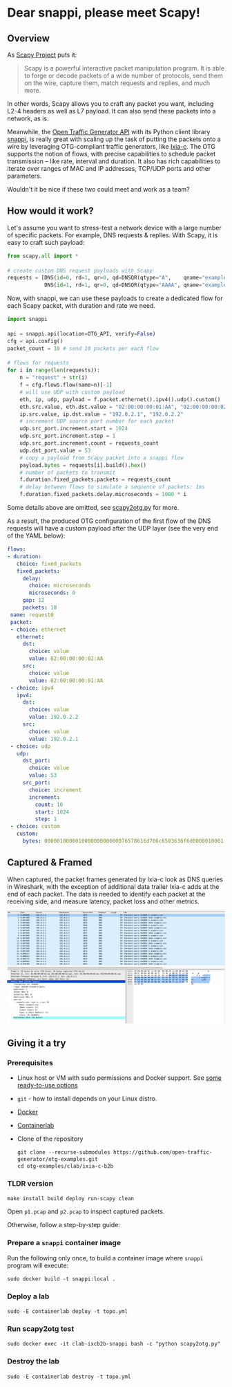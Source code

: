 # Dear snappi, please meet Scapy!

## Overview

As [Scapy Project](https://scapy.net/) puts it:

> Scapy is a powerful interactive packet manipulation program. It is able to forge or decode packets of a wide number of protocols, send them on the wire, capture them, match requests and replies, and much more.

In other words, Scapy allows you to craft any packet you want, including L2-4 headers as well as L7 payload. It can also send these packets into a network, as is.

Meanwhile, the [Open Traffic Generator API](https://otg.dev) with its Python client library [snappi](https://snappi.dev), is really great with scaling up the task of putting the packets onto a wire by leveraging OTG-compliant traffic generators, like [Ixia-c](https://ixia-c.dev). The OTG supports the notion of flows, with precise capabilities to schedule packet transmission – like rate, interval and duration. It also has rich capabilities to iterate over ranges of MAC and IP addresses, TCP/UDP ports and other parameters.

Wouldn't it be nice if these two could meet and work as a team?

## How would it work?

Let's assume you want to stress-test a network device with a large number of specific packets. For example, DNS requests & replies. With Scapy, it is easy to craft such payload:

```Python
from scapy.all import *

# create custom DNS request payloads with Scapy
requests = [DNS(id=0, rd=1, qr=0, qd=DNSQR(qtype="A",    qname="example.com")),
            DNS(id=1, rd=1, qr=0, qd=DNSQR(qtype="AAAA", qname="example.com"))]
```

Now, with snappi, we can use these payloads to create a dedicated flow for each Scapy packet, with duration and rate we need.

```Python
import snappi

api = snappi.api(location=OTG_API, verify=False)
cfg = api.config()
packet_count = 10 # send 10 packets per each flow

# flows for requests
for i in range(len(requests)): 
    n = "request" + str(i)
    f = cfg.flows.flow(name=n)[-1]
    # will use UDP with custom payload
    eth, ip, udp, payload = f.packet.ethernet().ipv4().udp().custom()
    eth.src.value, eth.dst.value = "02:00:00:00:01:AA", "02:00:00:00:02:AA"
    ip.src.value, ip.dst.value = "192.0.2.1", "192.0.2.2"
    # increment UDP source port number for each packet
    udp.src_port.increment.start = 1024
    udp.src_port.increment.step = 1
    udp.src_port.increment.count = requests_count
    udp.dst_port.value = 53
    # copy a payload from Scapy packet into a snappi flow
    payload.bytes = requests[i].build().hex() 
    # number of packets to transmit
    f.duration.fixed_packets.packets = requests_count
    # delay between flows to simulate a sequence of packets: 1ms
    f.duration.fixed_packets.delay.microseconds = 1000 * i
```

 Some details above are omitted, see [scapy2otg.py](scapy2otg.py) for more.

 As a result, the produced OTG configuration of the first flow of the DNS requests will have a custom payload after the UDP layer (see the very end of the YAML below):

 ```Yaml
flows:
- duration:
    choice: fixed_packets
    fixed_packets:
      delay:
        choice: microseconds
        microseconds: 0
      gap: 12
      packets: 10
  name: request0
  packet:
  - choice: ethernet
    ethernet:
      dst:
        choice: value
        value: 02:00:00:00:02:AA
      src:
        choice: value
        value: 02:00:00:00:01:AA
  - choice: ipv4
    ipv4:
      dst:
        choice: value
        value: 192.0.2.2
      src:
        choice: value
        value: 192.0.2.1
  - choice: udp
    udp:
      dst_port:
        choice: value
        value: 53
      src_port:
        choice: increment
        increment:
          count: 10
          start: 1024
          step: 1
  - choice: custom
    custom:
      bytes: 000001000001000000000000076578616d706c6503636f6d0000010001
```

## Captured & Framed

When captured, the packet frames generated by Ixia-c look as DNS queries in Wireshark, with the exception of additional data trailer Ixia-c adds at the end of each packet. The data is needed to identify each packet at the receiving side, and measure latency, packet loss and other metrics.

![DNS Requests Capture](p2_pcap.png)

## Giving it a try

### Prerequisites

* Linux host or VM with sudo permissions and Docker support. See [some ready-to-use options](README.md#options-for-linux-vm-deployment-for-containerlab)
* `git` - how to install depends on your Linux distro.
* [Docker](https://docs.docker.com/engine/install/)
* [Containerlab](https://containerlab.dev/install/)
* Clone of the repository

    ```Shell
    git clone --recurse-submodules https://github.com/open-traffic-generator/otg-examples.git
    cd otg-examples/clab/ixia-c-b2b
    ```
### TLDR version

```Shell
make install build deploy run-scapy clean
```

Open `p1.pcap` and `p2.pcap` to inspect captured packets.

Otherwise, follow a step-by-step guide:

### Prepare a `snappi` container image

Run the following only once, to build a container image where `snappi` program will execute:

```Shell
sudo docker build -t snappi:local .
```

### Deploy a lab

```Shell
sudo -E containerlab deploy -t topo.yml
```

### Run scapy2otg test

```Shell
sudo docker exec -it clab-ixcb2b-snappi bash -c "python scapy2otg.py"
```

### Destroy the lab

```Shell
sudo -E containerlab destroy -t topo.yml
```

